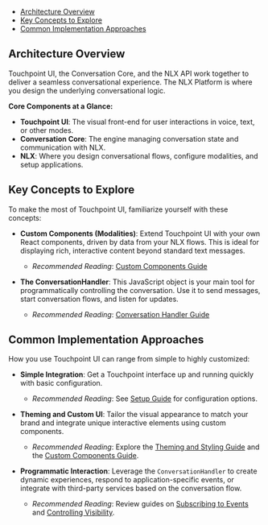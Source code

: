 - [Architecture Overview](#architecture-overview)
- [Key Concepts to Explore](#key-concepts-to-explore)
- [Common Implementation Approaches](#common-implementation-approaches)

## Architecture Overview

Touchpoint UI, the Conversation Core, and the NLX API work together to deliver a seamless conversational experience. The NLX Platform is where you design the underlying conversational logic.

**Core Components at a Glance:**

- **Touchpoint UI**: The visual front-end for user interactions in voice, text, or other modes.
- **Conversation Core**: The engine managing conversation state and communication with NLX.
- **NLX**: Where you design conversational flows, configure modalities, and setup applications.

## Key Concepts to Explore

To make the most of Touchpoint UI, familiarize yourself with these concepts:

- **Custom Components (Modalities)**: Extend Touchpoint UI with your own React components, driven by data from your NLX flows. This is ideal for displaying rich, interactive content beyond standard text messages.

  - _Recommended Reading_: [Custom Components Guide](/guide-building-custom-components)

- **The ConversationHandler**: This JavaScript object is your main tool for programmatically controlling the conversation. Use it to send messages, start conversation flows, and listen for updates.

  - _Recommended Reading_: [Conversation Handler Guide](/touchpoint-ui-ConversationHandler)

## Common Implementation Approaches

How you use Touchpoint UI can range from simple to highly customized:

- **Simple Integration**: Get a Touchpoint interface up and running quickly with basic configuration.

  - _Recommended Reading_: See [Setup Guide](/touchpoint-ui-setup) for configuration options.

- **Theming and Custom UI**: Tailor the visual appearance to match your brand and integrate unique interactive elements using custom components.

  - _Recommended Reading_: Explore the [Theming and Styling Guide](/touchpoint-ui-theming) and the [Custom Components Guide](/guide-building-custom-components).

- **Programmatic Interaction**: Leverage the `ConversationHandler` to create dynamic experiences, respond to application-specific events, or integrate with third-party services based on the conversation flow.

  - _Recommended Reading_: Review guides on [Subscribing to Events](/guide-subscribing-to-events) and [Controlling Visibility](/guide-show-hide-touchpoint).
